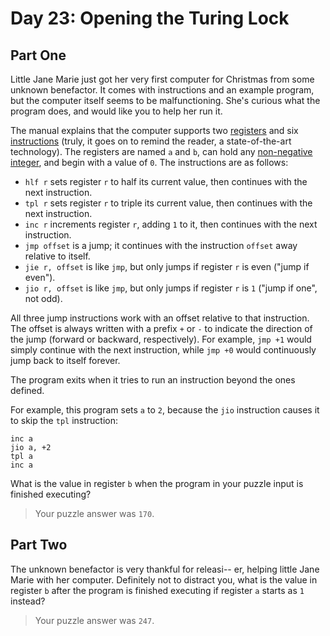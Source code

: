 # Day 23: Opening the Turing Lock

## Part One

Little Jane Marie just got her very first computer for Christmas from some unknown benefactor. It comes with instructions and an example program, but the computer itself seems to be malfunctioning. She's curious what the program does, and would like you to help her run it.

The manual explains that the computer supports two [registers](https://en.wikipedia.org/wiki/Processor_register) and six [instructions](https://en.wikipedia.org/wiki/Instruction_set) (truly, it goes on to remind the reader, a state-of-the-art technology). The registers are named `a` and `b`, can hold any [non-negative integer](https://en.wikipedia.org/wiki/Natural_number), and begin with a value of `0`. The instructions are as follows:

- `hlf r` sets register `r` to half its current value, then continues with the next instruction.
- `tpl r` sets register `r` to triple its current value, then continues with the next instruction.
- `inc r` increments register `r`, adding `1` to it, then continues with the next instruction.
- `jmp offset` is a jump; it continues with the instruction `offset` away relative to itself.
- `jie r, offset` is like `jmp`, but only jumps if register `r` is even ("jump if even").
- `jio r, offset` is like `jmp`, but only jumps if register `r` is `1` ("jump if one", not odd).

All three jump instructions work with an offset relative to that instruction. The offset is always written with a prefix `+` or `-` to indicate the direction of the jump (forward or backward, respectively). For example, `jmp +1` would simply continue with the next instruction, while `jmp +0` would continuously jump back to itself forever.

The program exits when it tries to run an instruction beyond the ones defined.

For example, this program sets `a` to `2`, because the `jio` instruction causes it to skip the `tpl` instruction:

    inc a
    jio a, +2
    tpl a
    inc a

What is the value in register `b` when the program in your puzzle input is finished executing?

> Your puzzle answer was `170`.

## Part Two

The unknown benefactor is very thankful for releasi-- er, helping little Jane Marie with her computer. Definitely not to distract you, what is the value in register `b` after the program is finished executing if register `a` starts as `1` instead?

> Your puzzle answer was `247`.
